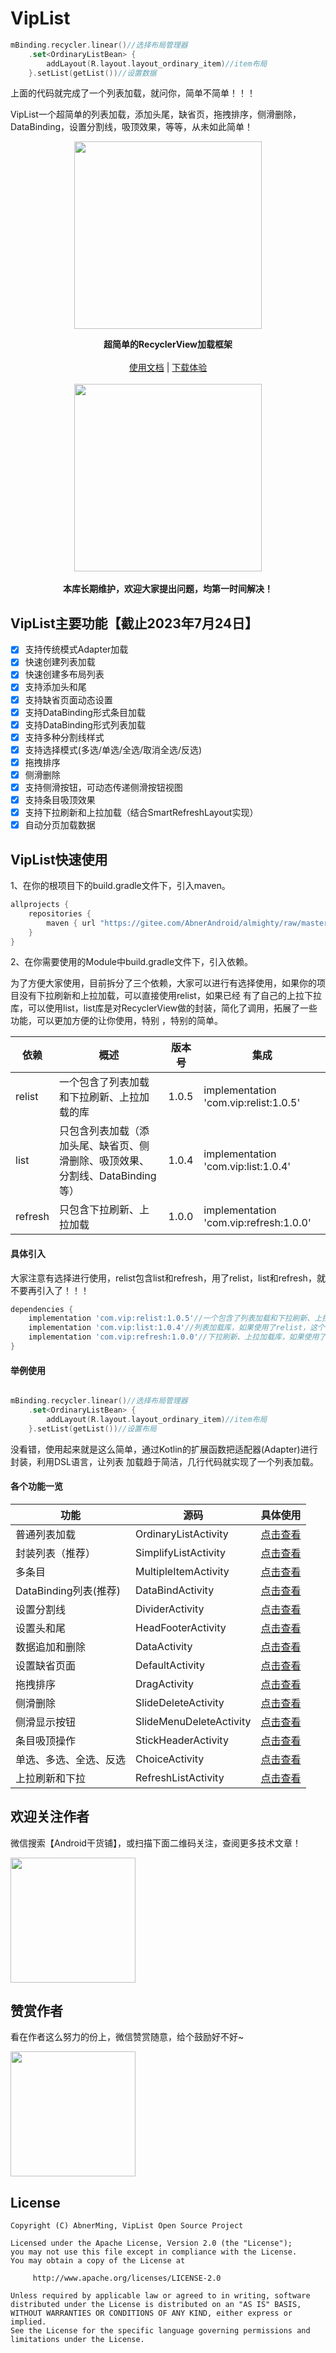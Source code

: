 # VipList

```kotlin
mBinding.recycler.linear()//选择布局管理器
    .set<OrdinaryListBean> {
        addLayout(R.layout.layout_ordinary_item)//item布局
    }.setList(getList())//设置数据
```

上面的代码就完成了一个列表加载，就问你，简单不简单！！！

VipList一个超简单的列表加载，添加头尾，缺省页，拖拽排序，侧滑删除，DataBinding，设置分割线，吸顶效果，等等，从未如此简单！

<p align="center"><img src="images/vip_list.png" width="300px"/></p>


<p align="center">
    <strong>超简单的RecyclerView加载框架</strong>
    <br>
    <br>
    <a href="https://github.com/AbnerMing888/VipList/blob/master/md/doc.md">使用文档</a>
    | <a href="https://www.vipandroid.cn/ming/a/apk.html?a_apk_id=202">下载体验</a>
    <br><br>
    <img src="images/device_list.png" width="300px" />
    <br><br>
    <strong>本库长期维护，欢迎大家提出问题，均第一时间解决！</strong>
</p>

## VipList主要功能【截止2023年7月24日】

- [x] 支持传统模式Adapter加载
- [x] 快速创建列表加载
- [x] 快速创建多布局列表
- [x] 支持添加头和尾
- [x] 支持缺省页面动态设置
- [x] 支持DataBinding形式条目加载
- [x] 支持DataBinding形式列表加载
- [x] 支持多种分割线样式
- [x] 支持选择模式(多选/单选/全选/取消全选/反选)
- [x] 拖拽排序
- [x] 侧滑删除
- [x] 支持侧滑按钮，可动态传递侧滑按钮视图
- [x] 支持条目吸顶效果
- [x] 支持下拉刷新和上拉加载（结合SmartRefreshLayout实现）
- [x] 自动分页加载数据

## VipList快速使用

1、在你的根项目下的build.gradle文件下，引入maven。

```groovy
allprojects {
    repositories {
        maven { url "https://gitee.com/AbnerAndroid/almighty/raw/master" }
    }
}
```

2、在你需要使用的Module中build.gradle文件下，引入依赖。

为了方便大家使用，目前拆分了三个依赖，大家可以进行有选择使用，如果你的项目没有下拉刷新和上拉加载，可以直接使用relist，如果已经
有了自己的上拉下拉库，可以使用list，list库是对RecyclerView做的封装，简化了调用，拓展了一些功能，可以更加方便的让你使用，特别
，特别的简单。

|  依赖  |  概述  | 版本号   | 集成                                     |
|  ----  |  ----  |-------|----------------------------------------|
|  relist  |  一个包含了列表加载和下拉刷新、上拉加载的库  | 1.0.5 | implementation 'com.vip:relist:1.0.5'  |
|  list  |  只包含列表加载（添加头尾、缺省页、侧滑删除、吸顶效果、分割线、DataBinding等）  | 1.0.4 | implementation 'com.vip:list:1.0.4'    |
|  refresh  |  只包含下拉刷新、上拉加载  | 1.0.0 | implementation 'com.vip:refresh:1.0.0' |

#### 具体引入

大家注意有选择进行使用，relist包含list和refresh，用了relist，list和refresh，就不要再引入了！！！

```groovy
dependencies {
    implementation 'com.vip:relist:1.0.5'//一个包含了列表加载和下拉刷新、上拉加载的库，它包含了下面的两个库，使用它，下面的两个就不要引用了。
    implementation 'com.vip:list:1.0.4'//列表加载库，如果使用了relist，这个不要再引用
    implementation 'com.vip:refresh:1.0.0'//下拉刷新、上拉加载库，如果使用了relist，这个不要再引用
}
```

#### 举例使用

```kotlin

mBinding.recycler.linear()//选择布局管理器
    .set<OrdinaryListBean> {
        addLayout(R.layout.layout_ordinary_item)//item布局
    }.setList(getList())//设置布局

```

没看错，使用起来就是这么简单，通过Kotlin的扩展函数把适配器(Adapter)进行封装，利用DSL语言，让列表
加载趋于简洁，几行代码就实现了一个列表加载。

#### 各个功能一览

| 功能              | 源码  | 具体使用                    |
|-----------------|-----|-------------------------|
| 普通列表加载          |  OrdinaryListActivity   | [点击查看](md/OrdinaryList.md) |
| 封装列表（推荐）        |  SimplifyListActivity   | [点击查看](md/SimplifyList.md) |
| 多条目             |  MultipleItemActivity   | [点击查看](md/MultipleItem.md) |
| DataBinding列表(推荐) |  DataBindActivity   | [点击查看](md/DataBind.md) |
| 设置分割线           |  DividerActivity   | [点击查看](md/Divider.md) |
| 设置头和尾           |  HeadFooterActivity   | [点击查看](md/HeadFooter.md) |
| 数据追加和删除         |  DataActivity   | [点击查看](md/Data.md) |
| 设置缺省页面          |  DefaultActivity   | [点击查看](md/Default.md) |
| 拖拽排序            |  DragActivity   | [点击查看](md/Drag.md) |
| 侧滑删除            |  SlideDeleteActivity   | [点击查看](md/SlideDelete.md) |
| 侧滑显示按钮          |  SlideMenuDeleteActivity   | [点击查看](md/SlideMenuDelete.md) |
| 条目吸顶操作          |  StickHeaderActivity   | [点击查看](md/StickHeader.md) |
| 单选、多选、全选、反选     |  ChoiceActivity   | [点击查看](md/Choice.md) |
| 上拉刷新和下拉         |  RefreshListActivity   | [点击查看](md/RefreshList.md) |

## 欢迎关注作者

微信搜索【Android干货铺】，或扫描下面二维码关注，查阅更多技术文章！

<img src="images/abner.jpg" width="200px" />

## 赞赏作者

看在作者这么努力的份上，微信赞赏随意，给个鼓励好不好~

<img src="images/wx_code.jpg" width="200px" />

## License

```
Copyright (C) AbnerMing, VipList Open Source Project

Licensed under the Apache License, Version 2.0 (the "License");
you may not use this file except in compliance with the License.
You may obtain a copy of the License at

     http://www.apache.org/licenses/LICENSE-2.0

Unless required by applicable law or agreed to in writing, software
distributed under the License is distributed on an "AS IS" BASIS,
WITHOUT WARRANTIES OR CONDITIONS OF ANY KIND, either express or implied.
See the License for the specific language governing permissions and
limitations under the License.
```
